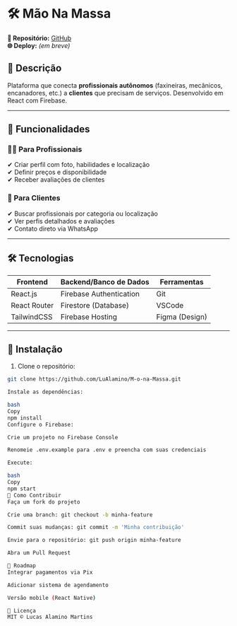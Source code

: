 # 🛠 Mão Na Massa



**🔗 Repositório:** [GitHub](https://github.com/LuAlamino/M-o-na-Massa)  
**🌐 Deploy:** *(em breve)*  

## 📝 Descrição  
Plataforma que conecta **profissionais autônomos** (faxineiras, mecânicos, encanadores, etc.) a **clientes** que precisam de serviços. Desenvolvido em React com Firebase.

---

## 🚀 Funcionalidades  

### 👷‍♀️ Para Profissionais  
✔ Criar perfil com foto, habilidades e localização  
✔ Definir preços e disponibilidade  
✔ Receber avaliações de clientes  

### 🏡 Para Clientes  
✔ Buscar profissionais por categoria ou localização  
✔ Ver perfis detalhados e avaliações  
✔ Contato direto via WhatsApp  

---

## 🛠 Tecnologias  

| Frontend           | Backend/Banco de Dados | Ferramentas          |
|--------------------|------------------------|----------------------|
| React.js           | Firebase Authentication| Git                  |
| React Router       | Firestore (Database)   | VSCode               |
| TailwindCSS        | Firebase Hosting       | Figma (Design)       |

---

## 🔧 Instalação  

1. Clone o repositório:  
```bash
git clone https://github.com/LuAlamino/M-o-na-Massa.git

Instale as dependências:

bash
Copy
npm install
Configure o Firebase:

Crie um projeto no Firebase Console

Renomeie .env.example para .env e preencha com suas credenciais

Execute:

bash
Copy
npm start
🤝 Como Contribuir
Faça um fork do projeto

Crie uma branch: git checkout -b minha-feature

Commit suas mudanças: git commit -m 'Minha contribuição'

Envie para o repositório: git push origin minha-feature

Abra um Pull Request

📌 Roadmap
Integrar pagamentos via Pix

Adicionar sistema de agendamento

Versão mobile (React Native)

📜 Licença
MIT © Lucas Alamino Martins
